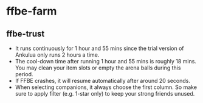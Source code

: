 # ffbe-farm

<h2>ffbe-trust</h2>
<ul>
  <li>It runs continuously for 1 hour and 55 mins since the trial version of Ankulua only runs 2 hours a time.</li>
  <li>The cool-down time after running 1 hour and 55 mins is roughly 18 mins. You may clean your item slots or empty the arena balls during this period.</li>
  <li>If FFBE crashes, it will resume automatically after around 20 seconds.</li>
  <li>When selecting companions, it always choose the first column. So make sure to apply filter (e.g. 1-star only) to keep your strong friends unused.</li>
</ul>
